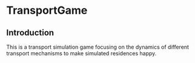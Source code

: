 # TransportGame

## Introduction

This is a transport simulation game focusing on the dynamics of different transport mechanisms to make simulated residences happy.
